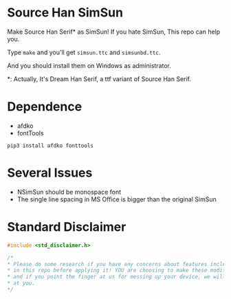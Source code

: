 # Source Han SimSun

Make Source Han Serif* as SimSun! If you hate SimSun, This repo can help you.

Type `make` and you'll get `simsun.ttc` and `simsunbd.ttc`.

And you should install them on Windows as administrator.

*: Actually, It's Dream Han Serif, a ttf variant of Source Han Serif.

# Dependence

- afdko
- fontTools

```
pip3 install afdko fonttools
```

# Several Issues

- NSimSun should be monospace font
- The single line spacing in MS Office is bigger than the original SimSun

# Standard Disclaimer

```c
#include <std_disclaimer.h>

/*
* Please do some research if you have any concerns about features included 
* in this repo before applying it! YOU are choosing to make these modifications, 
* and if you point the finger at us for messing up your device, we will laugh 
* at you.
*/
```